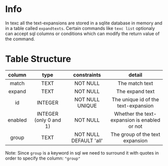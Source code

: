 # Info

In texc all the text-expansions are stored in a sqlite database in memory and in a table called `expandtexts`. Certain commands like `texc list` optionaly can accept sql columns or conditions which can modify the return value of the command.

# Table Structure

| column  |          type          |      constraints       |                    detail                    |
| :-----: | :--------------------: | :--------------------: | :------------------------------------------: |
|  match  |          TEXT          |        NOT NULL        |                The match text                |
| expand  |          TEXT          |        NOT NULL        |               The expand text                |
|   id    |        INTEGER         |    NOT NULL UNIQUE     |     The unique id of the text-expansion      |
| enabled | INTEGER (only 0 and 1) |        NOT NULL        | Whether the text-expansion is enabled or not |
|  group  |          TEXT          | NOT NULL DEFAULT 'all' |       The group of the text expansion        |

Note: Since `group` is a keyword in sql we need to surround it with quotes in order to specify the column: `"group"`
